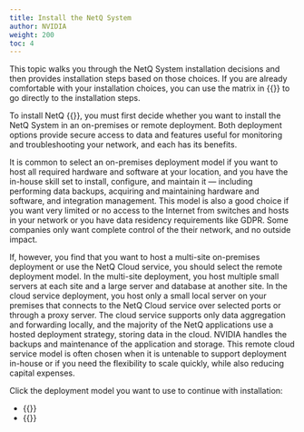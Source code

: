 ```yaml
---
title: Install the NetQ System
author: NVIDIA
weight: 200
toc: 4
---
```

This topic walks you through the NetQ System installation decisions and then provides installation steps based on those choices. If you are already comfortable with your installation choices, you can use the matrix in {{<link title="Install NetQ Quick Start">}} to go directly to the installation steps.

To install NetQ {{<version>}}, you must first decide whether you want to install the NetQ System in an on-premises or remote deployment. Both deployment options provide secure access to data and features useful for monitoring and troubleshooting your network, and each has its benefits.

It is common to select an on-premises deployment model if you want to host all required hardware and software at your location, and you have the in-house skill set to install, configure, and maintain it &mdash; including performing data backups, acquiring and maintaining hardware and software, and integration management. This model is also a good choice if you want very limited or no access to the Internet from switches and hosts in your network or you have data residency requirements like GDPR. Some companies only want complete control of the their network, and no outside impact.

If, however, you find that you want to host a multi-site on-premises deployment or use the NetQ Cloud service, you should select the remote deployment model. In the multi-site deployment, you host multiple small servers at each site and a large server and database at another site. In the cloud service deployment, you host only a small local server on your premises that connects to the NetQ Cloud service over selected ports or through a proxy server. The cloud service supports only data aggregation and forwarding locally, and the majority of the NetQ applications use a hosted deployment strategy, storing data in the cloud. NVIDIA handles the backups and maintenance of the application and storage. This remote cloud service model is often chosen when it is untenable to support deployment in-house or if you need the flexibility to scale quickly, while also reducing capital expenses.

Click the deployment model you want to use to continue with installation:

- {{<link title="Install NetQ as an On-premises Deployment" text="On-premises deployment">}}
- {{<link title="Install NetQ as a Remote Deployment" text="Remote deployment">}}

